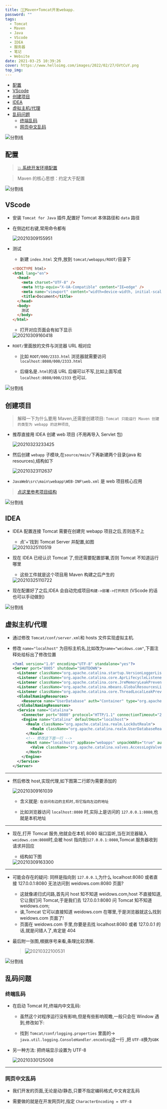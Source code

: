 ```yaml
---
title: 🐱‍🏍Maven+Tomcat开发webapp.
password: ""
tags:
  - Tomcat
  - Maven
  - Java
  - VScode
  - IDEA
  - 服务器
  - 笔记
  - Website
date: 2021-03-25 10:39:26
cover: https://www.helloimg.com/images/2022/02/27/GVtCuY.png
top_img:
---
```


<!--
 * @?: *********************************************************************
 * @Author: Weidows
 * @LastEditors: Weidows
 * @LastEditTime: 2021-03-30 12:50:22
 * @FilePath: \Weidowsd:\Game\Github\Blog-private\source\_posts\tools\Tomcat.md
 * @Description:
 * @!: *********************************************************************
-->

- [配置](#配置)
- [VScode](#vscode)
- [创建项目](#创建项目)
- [IDEA](#idea)
- [虚拟主机/代理](#虚拟主机代理)
- [乱码问题](#乱码问题)
  - [终端乱码](#终端乱码)
  - [网页中文乱码](#网页中文乱码)

<a>![分割线](https://fastly.jsdelivr.net/gh/Weidows/Images/img/divider.png)</a>

## 配置

> [💥 系统开发环境配置](../../system/system_variable#maven)

> Maven 的核心思想：约定大于配置

<a>![分割线](https://fastly.jsdelivr.net/gh/Weidows/Images/img/divider.png)</a>

## VScode

- 安装 `Tomcat for Java` 插件,配置好 Tomcat 本体路径和 `data` 路径

- 在侧边栏右键,常用命令都有

  <img src="https://www.helloimg.com/images/2022/02/27/GVsEkC.png" alt="20210309155951" />

- 测试

  - 新建 `index.html` 文件,放到 `tomcat/webapps/ROOT/`目录下

  ```html
  <!DOCTYPE html>
  <html lang="en">
    <head>
      <meta charset="UTF-8" />
      <meta http-equiv="X-UA-Compatible" content="IE=edge" />
      <meta name="viewport" content="width=device-width, initial-scale=1.0" />
      <title>Document</title>
    </head>
    <body>
      测试
    </body>
  </html>
  ```

  - 打开对应页面会有如下显示

  <img src="https://www.helloimg.com/images/2022/02/27/GVssbt.png" alt="20210309160418" />

- `ROOT/`里面放的文件与浏览器 URL 相对应

  - 比如 `ROOT/000/2333.html` 浏览器就需要访问 `localhost:8080/000/2333.html`

  - 后缀名是`.html`的话 URL 后缀可以不写,比如上面写成 `localhost:8080/000/2333` 也可以.

<a>![分割线](https://fastly.jsdelivr.net/gh/Weidows/Images/img/divider.png)</a>

## 创建项目

> 解释一下为什么要用 Maven,还需要创建项目: `Tomcat 只能运行 Maven 创建的类型为 webapp 的这种项目`,

- 推荐直接用 IDEA 创建 web 项目 (不用再导入 Servlet 包)

  <img src="https://www.helloimg.com/images/2022/02/27/GVskJo.png" alt="20210323233425" />

- 然后创建 `webapp` 子模块,在`source/main/`下再新建两个目录(java 和 resources),结构如下

  <img src="https://www.helloimg.com/images/2022/02/27/GVsf3C.png" alt="20210323112637" />

- `JavaWeb\src\main\webapp\WEB-INF\web.xml` 是 web 项目核心应用

> [点这里参考项目结构](https://github.com/Weidows/Java/tree/master/JavaWeb/demo-0)

<a>![分割线](https://fastly.jsdelivr.net/gh/Weidows/Images/img/divider.png)</a>

## IDEA

- IDEA 配置连接 Tomcat 需要在创建完 webapp 项目之后,否则连不上

  - 点'+'找到 Tomcat Server 并配置,如图

  <img src="https://www.helloimg.com/images/2022/02/27/GVt5Lv.png" alt="20210325110519" />

- 现在 IDEA 已经认识 Tomcat 了,但还需要配置部署,否则 Tomcat 不知道运行哪里

  - 这些工件就是这个项目用 Maven 构建之后产生的

  <img src="https://www.helloimg.com/images/2022/02/27/GVsyRu.png" alt="20210325110722" />

- 现在配置好了之后,IDEA 会自动完成项目`构建->部署->打开网页` (VScode 的话也可以手动做到)

<a>![分割线](https://fastly.jsdelivr.net/gh/Weidows/Images/img/divider.png)</a>

## 虚拟主机/代理

- 通过修改 `Tomcat/conf/server.xml`和 hosts 文件实现虚拟主机.

- 修改 `name="localhost"` 为目标主机名,比如改为`name="weidows.com"`,下面注释处给标出了修改位置

  ```xml
  <?xml version="1.0" encoding="UTF-8" standalone="yes"?>
  <Server port="8005" shutdown="SHUTDOWN">
    <Listener className="org.apache.catalina.startup.VersionLoggerListener"/>
    <Listener className="org.apache.catalina.core.AprLifecycleListener" SSLEngine="on"/>
    <Listener className="org.apache.catalina.core.JreMemoryLeakPreventionListener"/>
    <Listener className="org.apache.catalina.mbeans.GlobalResourcesLifecycleListener"/>
    <Listener className="org.apache.catalina.core.ThreadLocalLeakPreventionListener"/>
    <GlobalNamingResources>
      <Resource name="UserDatabase" auth="Container" type="org.apache.catalina.UserDatabase" description="User database that can be updated and saved" factory="org.apache.catalina.users.MemoryUserDatabaseFactory" pathname="conf/tomcat-users.xml"/>
    </GlobalNamingResources>
    <Service name="Catalina">
      <Connector port="8080" protocol="HTTP/1.1" connectionTimeout="20000" redirectPort="8443"/>
      <Engine name="Catalina" defaultHost="localhost">
        <Realm className="org.apache.catalina.realm.LockOutRealm">
          <Realm className="org.apache.catalina.realm.UserDatabaseRealm" resourceName="UserDatabase"/>
        </Realm>
        <!-- 修改这下面一行 -->
        <Host name="localhost" appBase="webapps" unpackWARs="true" autoDeploy="true">
          <Valve className="org.apache.catalina.valves.AccessLogValve" directory="logs" prefix="localhost_access_log" suffix=".txt" pattern="%h %l %u %t &quot;%r&quot; %s %b"/>
        </Host>
      </Engine>
    </Service>
  </Server>
  ```

---

- 然后修改 host,实现代理,如下图第二行即为需要添加的

  <img src="https://www.helloimg.com/images/2022/02/27/GVsLAE.png" alt="20210309161039" />

  - 含义就是: `在访问右边的主机时,将它指向左边的地址`

  - 比如浏览器访问 `localhost:8080` 时,实际上是访问的 `127.0.0.1:8080`,也就是本机地址

---

- 现在,打开 Tomcat 服务,他就会在本机 8080 端口监听,当在浏览器输入`weidows.com:8080`时,会被 host 指向到`127.0.0.1:8080`,Tomcat 服务器收到请求并回应

  - 结构如下图

  <img src="https://www.helloimg.com/images/2022/02/27/GVsAGv.png" alt="20210309163300" />

---

- 可能会存在的疑问: 同样是指向到 `127.0.0.1`,为什么 localhost:8080 或者直接 127.0.0.1:8080 无法访问到 weidows.com:8080 页面?

  - 这就像递归式问路,首先问 host 知不知道 weidows.com,host 不直接知道,它让我们问 Tomcat,于是我们去 127.0.0.1:8080 问 Tomcat 知不知道 weidows.com;
  - 诶,Tomcat 它可以直接知道 weidows.com 在哪里,于是浏览器就这么找到 weidows.com 页面了!
  - 页面在 weidows.com 手里,你要是去找 localhost:8080 或者 127.0.0.1 的话,就是问错人了,肯定是 404

- 最后附一张图,根据序号来看,条理比较清晰.

  > <img src="https://www.helloimg.com/images/2022/02/27/GVs8L1.png" alt="20210322100531" />

<a>![分割线](https://fastly.jsdelivr.net/gh/Weidows/Images/img/divider.png)</a>

## 乱码问题

### 终端乱码

- 在启动 Tomcat 时,终端内中文乱码:

  - 虽然这个对程序运行没有影响,但是有些影响观瞻,一般只会在 Window 遇到,修改如下:

  - 找到 `Tomcat/conf/logging.properties` 里面的-> `java.util.logging.ConsoleHandler.encoding`这一行 ,把 `UTF-8`换为`GBK`

- 另一种方法: 把终端显示设置为 UTF-8

  <img src="https://www.helloimg.com/images/2022/02/27/GVteSR.png" alt="20210330125008" />

---

### 网页中文乱码

- 我们开发的页面,无论是动/静态,只要不指定编码格式,中文肯定乱码

- 需要做的就是在开发网页时,指定 `CharacterEncoding = UTF-8`

